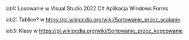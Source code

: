 lab1: Losowanie w Visual Studio 2022 C# Aplikacja Windows Forms

lab2: Tablice? w https://pl.wikipedia.org/wiki/Sortowanie_przez_scalanie

lab3: Klasy w https://pl.wikipedia.org/wiki/Sortowanie_przez_kopcowanie
